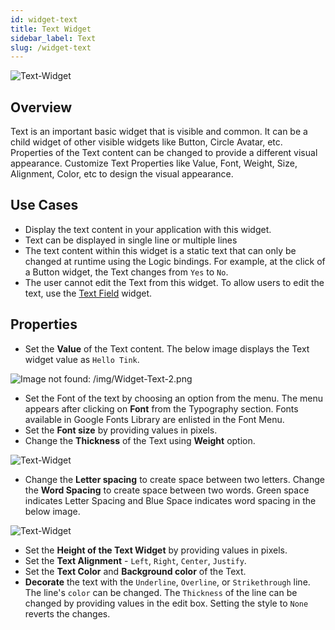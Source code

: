 ```yaml
---
id: widget-text
title: Text Widget
sidebar_label: Text 
slug: /widget-text
---
```


![Text-Widget](/img/Widget-Text-1.png)

##  Overview

Text is an important basic widget that is visible and common. It can be a child widget of other visible widgets like Button, Circle Avatar, etc. Properties of the Text content can be changed to provide a different visual appearance. Customize Text Properties like Value, Font, Weight, Size, Alignment, Color, etc to design the visual appearance.

## Use Cases

* Display the text content in your application with this widget.
* Text can be displayed in single line or multiple lines
* The text content within this widget is a static text that can only be changed at runtime using the Logic bindings. For example, at the click of a Button widget, the Text changes from `Yes` to `No`.
* The user cannot edit the Text from this widget. To allow users to edit the text, use the [Text Field](#) widget.

## Properties

* Set the **Value** of the Text content.  The below image displays the Text widget value as `Hello Tink`.

![Image not found: /img/Widget-Text-2.png](/img/Widget-Text-2.png "Image not found: /img/Widget-Text-2.png")

* Set the Font of the text by choosing an option from the menu. The menu appears after clicking on **Font** from the Typography section. Fonts available in Google Fonts Library are enlisted in the Font Menu.
* Set the **Font size** by providing values in pixels.
* Change the **Thickness** of the Text using **Weight** option.

![Text-Widget](/img/Widget-Text-3.png)

* Change the **Letter spacing** to create space between two letters. Change the **Word Spacing** to create space between two words. Green space indicates Letter Spacing and Blue Space indicates word spacing in the below image.

![Text-Widget](/img/Widget-Text-4.png)

* Set the **Height of the Text Widget** by providing values in pixels.
* Set the **Text Alignment** - `Left`, `Right`, `Center`, `Justify`.
* Set the **Text Color** and **Background color** of the Text.
* **Decorate** the text with the `Underline`, `Overline`, or `Strikethrough` line. The line's `color` can be changed. The `Thickness` of the line can be changed by providing values in the edit box. Setting the style to `None` reverts the changes.


